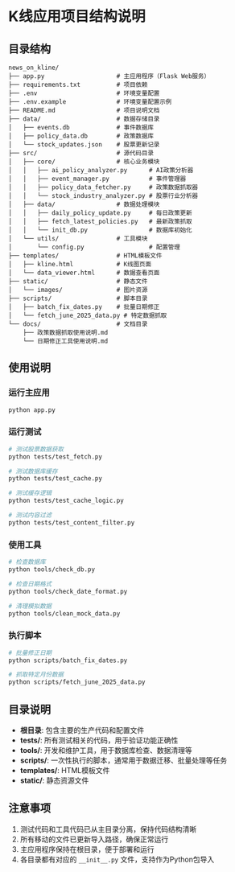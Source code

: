 # K线应用项目结构说明

## 目录结构

```
news_on_kline/
├── app.py                    # 主应用程序（Flask Web服务）
├── requirements.txt          # 项目依赖
├── .env                      # 环境变量配置
├── .env.example              # 环境变量配置示例
├── README.md                 # 项目说明文档
├── data/                     # 数据存储目录
│   ├── events.db             # 事件数据库
│   ├── policy_data.db        # 政策数据库
│   └── stock_updates.json    # 股票更新记录
├── src/                      # 源代码目录
│   ├── core/                 # 核心业务模块
│   │   ├── ai_policy_analyzer.py      # AI政策分析器
│   │   ├── event_manager.py           # 事件管理器
│   │   ├── policy_data_fetcher.py     # 政策数据抓取器
│   │   └── stock_industry_analyzer.py # 股票行业分析器
│   ├── data/                 # 数据处理模块
│   │   ├── daily_policy_update.py     # 每日政策更新
│   │   ├── fetch_latest_policies.py   # 最新政策抓取
│   │   └── init_db.py                 # 数据库初始化
│   └── utils/                # 工具模块
│       └── config.py                  # 配置管理
├── templates/                # HTML模板文件
│   ├── kline.html            # K线图页面
│   └── data_viewer.html      # 数据查看页面
├── static/                   # 静态文件
│   └── images/               # 图片资源
├── scripts/                  # 脚本目录
│   ├── batch_fix_dates.py    # 批量日期修正
│   └── fetch_june_2025_data.py # 特定数据抓取
└── docs/                     # 文档目录
    ├── 政策数据抓取使用说明.md
    └── 日期修正工具使用说明.md
```

## 使用说明

### 运行主应用
```bash
python app.py
```

### 运行测试
```bash
# 测试股票数据获取
python tests/test_fetch.py

# 测试数据库缓存
python tests/test_cache.py

# 测试缓存逻辑
python tests/test_cache_logic.py

# 测试内容过滤
python tests/test_content_filter.py
```

### 使用工具
```bash
# 检查数据库
python tools/check_db.py

# 检查日期格式
python tools/check_date_format.py

# 清理模拟数据
python tools/clean_mock_data.py
```

### 执行脚本
```bash
# 批量修正日期
python scripts/batch_fix_dates.py

# 抓取特定月份数据
python scripts/fetch_june_2025_data.py
```

## 目录说明

- **根目录**: 包含主要的生产代码和配置文件
- **tests/**: 所有测试相关的代码，用于验证功能正确性
- **tools/**: 开发和维护工具，用于数据库检查、数据清理等
- **scripts/**: 一次性执行的脚本，通常用于数据迁移、批量处理等任务
- **templates/**: HTML模板文件
- **static/**: 静态资源文件

## 注意事项

1. 测试代码和工具代码已从主目录分离，保持代码结构清晰
2. 所有移动的文件已更新导入路径，确保正常运行
3. 主应用程序保持在根目录，便于部署和运行
4. 各目录都有对应的 `__init__.py` 文件，支持作为Python包导入
